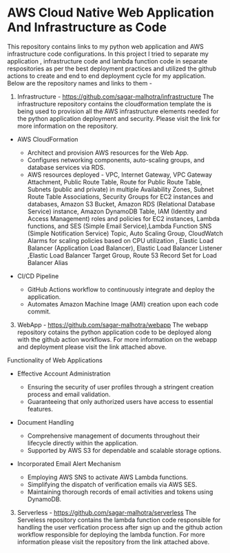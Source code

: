 # AWS Cloud Native Web Application And Infrastructure as Code
This repository contains links to my python web application and AWS infrastructure code configurations. In this project I tried to separate my application , infrastructure code and lambda function code in separate respositories as per the best deployment practices and utilized the github actions to create and end to end deployment cycle for my application.
Below are the repository names and links to them -
1. Infrastructure - https://github.com/sagar-malhotra/infrastructure
The infrastructure repository contains the cloudformation template the is being used to provision all the AWS infrastructure elements needed for the python application deployment and security. Please visit the link for more information on the repository.

- AWS CloudFormation
  - Architect and provision AWS resources for the Web App.
  - Configures networking components, auto-scaling groups, and database services via RDS.
  - AWS  resources deployed - VPC, Internet Gateway, VPC Gateway Attachment, Public Route Table, Route for Public Route Table, Subnets (public and private) in multiple Availability Zones, Subnet Route Table Associations, Security Groups for EC2 instances and databases, Amazon S3 Bucket, Amazon RDS (Relational Database Service) instance, Amazon DynamoDB Table, IAM (Identity and Access Management) roles and policies for EC2 instances, Lambda functions, and SES (Simple Email Service),Lambda Function
SNS (Simple Notification Service) Topic, Auto Scaling Group, CloudWatch Alarms for scaling policies based on CPU utilization , Elastic Load Balancer (Application Load Balancer), Elastic Load Balancer Listener ,Elastic Load Balancer Target Group, Route 53 Record Set for Load Balancer Alias

- CI/CD Pipeline
  - GitHub Actions workflow to continuously integrate and deploy the application.
  - Automates Amazon Machine Image (AMI) creation upon each code commit.

3. WebApp - https://github.com/sagar-malhotra/webapp
The webapp repository cotains the python application code to be deployed along with the github action workflows. For more information on the webapp and deployment please visit the link attached above.

Functionality of Web Applications

- Effective Account Administration
  - Ensuring the security of user profiles through a stringent creation process and email validation.
  - Guaranteeing that only authorized users have access to essential features.

- Document Handling
  - Comprehensive management of documents throughout their lifecycle directly within the application.
  - Supported by AWS S3 for dependable and scalable storage options.

- Incorporated Email Alert Mechanism
  - Employing AWS SNS to activate AWS Lambda functions.
  - Simplifying the dispatch of verification emails via AWS SES.
  - Maintaining thorough records of email activities and tokens using DynamoDB.



3. Serverless - https://github.com/sagar-malhotra/serverless
The Serveless repository contains the lambda function code responsible for handling the user verfication process after sign up and the github action workflow responsible for deploying the lambda function. For more information please visit the repository from the link attached above.
